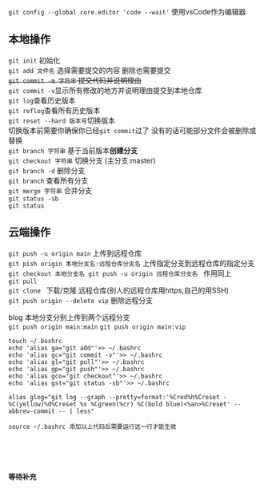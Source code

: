 `git config --global core.editor 'code --wait'` 
使用vsCode作为编辑器

## 本地操作
`git init` 初始化 <br>
`git add 文件名` 选择需要提交的内容 删除也需要提交<br>
~~`git commit -m 字符串` 提交代码并说明理由<br>~~
`git commit -v`显示所有修改的地方并说明理由提交到本地仓库<br>
`git log`查看历史版本<br>
`git reflog`查看所有历史版本<br>
`git reset --hard 版本号`切换版本<br>
切换版本前需要你确保你已经`git commit`过了 没有的话可能部分文件会被删除或替换<br>
`git branch 字符串` 基于当前版本**创建分支**<br>
`git checkout 字符串` 切换分支 (主分支:master)<br>
`git branch -d` 删除分支<br>
`git branch` 查看所有分支<br>
`git merge 字符串` 合并分支<br>
`git status -sb` <br>
`git status` <br>

## 云端操作
`git push -u origin main` 上传到远程仓库 <br>
`git pish origin 本地分支名:远程仓库分支名` 上传指定分支到远程仓库的指定分支 <br>
`git checkout 本地分支名 git push -u origin 远程仓库分支名 ` 作用同上 <br>
`git pull` <br>
`git clone ` 下载/克隆 远程仓库(别人的远程仓库用https,自己的用SSH) <br>
`git push origin --delete vip` 删除远程分支<br>

blog 本地分支分别上传到两个远程分支<br>
`git push origin main:main`
`git push origin main:vip`






```
touch ~/.bashrc
echo 'alias ga="git add"'>> ~/.bashrc
echo 'alias gc="git commit -v"'>> ~/.bashrc
echo 'alias gl="git pull"'>> ~/.bashrc
echo 'alias gp="git push"'>> ~/.bashrc
echo 'alias gco="git checkout"'>> ~/.bashrc
echo 'alias gst="git status -sb"'>> ~/.bashrc

alias glog="git log --graph --pretty=format:'%Cred%h%Creset -%C(yellow)%d%Creset %s %Cgreen(%cr) %C(bold blue)<%an>%Creset' --abbrev-commit -- | less"

source ~/.bashrc 添加以上代码后需要运行这一行才能生效
```

<br><br><br><br>
**等待补充**